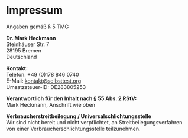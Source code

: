 # Impressum
Angaben gemäß § 5 TMG

**Dr. Mark Heckmann**<br>
Steinhäuser Str. 7<br>
28195 Bremen<br>
Deutschland<br>

**Kontakt:**<br>
Telefon: +49 (0)178 846 0740<br>
E-Mail: kontakt@selbsttest.org<br>
Umsatzsteuer-ID: DE283805253<br>

**Verantwortlich für den Inhalt nach § 55 Abs. 2 RStV:**<br>
Mark Heckmann, Anschrift wie oben

**Verbraucherstreitbeilegung / Universalschlichtungsstelle**<br>
Wir sind nicht bereit und nicht verpflichtet, an Streitbeilegungsverfahren 
von einer Verbraucherschlichtungsstelle teilzunehmen.
